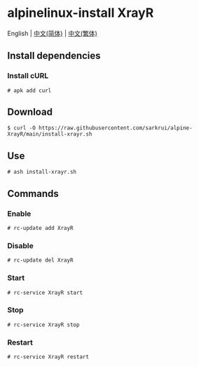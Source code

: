 # alpinelinux-install XrayR

English | [中文(简体)](README_zh-cn.md) | [中文(繁体)](README_zh-tw.md)

## Install dependencies

### Install cURL

```
# apk add curl
```

## Download

```
$ curl -O https://raw.githubusercontent.com/sarkrui/alpine-XrayR/main/install-xrayr.sh
```

## Use

```
# ash install-xrayr.sh
```

## Commands

### Enable

```
# rc-update add XrayR
```

### Disable

```
# rc-update del XrayR
```

### Start

```
# rc-service XrayR start
```

### Stop

```
# rc-service XrayR stop
```

### Restart

```
# rc-service XrayR restart
```
